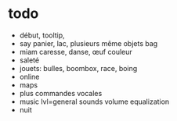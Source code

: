 # todo
- début, tooltip,
- say panier, lac, plusieurs même objets bag
- miam caresse, danse, œuf couleur
- saleté
- jouets: bulles, boombox, race, boing
- online
- maps
- plus commandes vocales
- music lvl=general sounds volume equalization
- nuit
